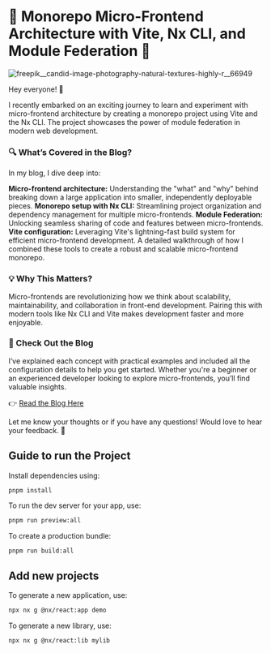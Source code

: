 # 🚀 Monorepo Micro-Frontend Architecture with Vite, Nx CLI, and Module Federation 🚀

![freepik__candid-image-photography-natural-textures-highly-r__66949](https://github.com/user-attachments/assets/b47d6ec1-939d-4eb6-bbe4-e8a28d7ea273)

Hey everyone! 👋

I recently embarked on an exciting journey to learn and experiment with micro-frontend architecture by creating a monorepo project using Vite and the Nx CLI. The project showcases the power of module federation in modern web development.

### 🔍 What’s Covered in the Blog?

In my blog, I dive deep into:

**Micro-frontend architecture:** Understanding the "what" and "why" behind breaking down a large application into smaller, independently deployable pieces.
**Monorepo setup with Nx CLI:** Streamlining project organization and dependency management for multiple micro-frontends.
**Module Federation:** Unlocking seamless sharing of code and features between micro-frontends.
**Vite configuration:** Leveraging Vite's lightning-fast build system for efficient micro-frontend development.
A detailed walkthrough of how I combined these tools to create a robust and scalable micro-frontend monorepo.

### 💡 Why This Matters?

Micro-frontends are revolutionizing how we think about scalability, maintainability, and collaboration in front-end development. Pairing this with modern tools like Nx CLI and Vite makes development faster and more enjoyable.

### 📖 Check Out the Blog

I’ve explained each concept with practical examples and included all the configuration details to help you get started. Whether you're a beginner or an experienced developer looking to explore micro-frontends, you’ll find valuable insights.

👉 [Read the Blog Here](https://dev.to/hxnain619/monorepo-and-micro-frontends-using-module-federation-vite-1e47)

Let me know your thoughts or if you have any questions! Would love to hear your feedback. 🙌

## Guide to run the Project

Install dependencies using:

```shell
pnpm install
```

To run the dev server for your app, use:

```sh
pnpm run preview:all
```

To create a production bundle:

```sh
pnpm run build:all
```

## Add new projects

To generate a new application, use:

```sh
npx nx g @nx/react:app demo
```

To generate a new library, use:

```sh
npx nx g @nx/react:lib mylib
```
